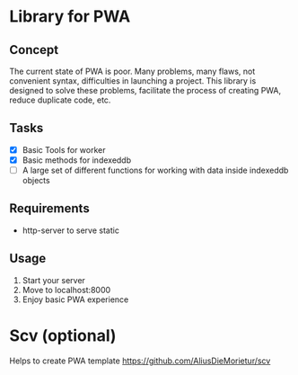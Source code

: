 # Library for PWA

## Concept
The current state of PWA is poor. Many problems, many flaws, not convenient syntax, difficulties in launching a project. This library is designed to solve these problems, facilitate the process of creating PWA, reduce duplicate code, etc.

## Tasks
- [x] Basic Tools for worker
- [x] Basic methods for indexeddb
- [ ] A large set of different functions for working with data inside indexeddb objects

## Requirements
* http-server to serve static

## Usage
1. Start your server
2. Move to localhost:8000
3. Enjoy basic PWA experience

# Scv (optional)
Helps to create PWA template
https://github.com/AliusDieMorietur/scv

